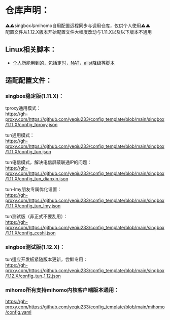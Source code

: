 # 仓库声明：
⚠️⚠️singbox与mihomo自用配置远程同步与调用仓库，仅供个人使用⚠️⚠️  
配置文件从1.12.X版本开始配置文件大幅度改动与1.11.X以及以下版本不通用
## Linux相关脚本：
-  [个人所能用到的，包括定时，NAT，alist降级等脚本](https://github.com/yeqiu233/config_template/blob/main/Linux.md) 

## 适配配置文件：

### singbox稳定版(1.11.X)：  
tproxy通用模式：  
https://gh-proxy.com/https://github.com/yeqiu233/config_template/blob/main/singbox/1.11.X/config_tproxy.json

tun通用模式：  
https://gh-proxy.com/https://github.com/yeqiu233/config_template/blob/main/singbox/1.11.X/config_tun.json

tun电信模式，解决电信屏蔽联通IP的问题：  
https://gh-proxy.com/https://github.com/yeqiu233/config_template/blob/main/singbox/1.11.X/config_tun_dianxin.json  

tun-lmy朋友专属优化设置：  
https://gh-proxy.com/https://github.com/yeqiu233/config_template/blob/main/singbox/1.11.X/config_tun_lmy.json

tun测试版（非正式不要乱用）：  
https://gh-proxy.com/https://github.com/yeqiu233/config_template/blob/main/singbox/1.11.X/config_ceshi.json

### singbox测试版(1.12.X)：  
tun适应开发板紧随版本更新，尝鲜专用：  
https://gh-proxy.com/https://github.com/yeqiu233/config_template/blob/main/singbox/1.12.X/config_tun_1.12.json

### mihomo所有支持mihomo内核客户端版本通用：  

https://gh-proxy.com/https://github.com/yeqiu233/config_template/blob/main/mihomo/config.yaml
